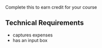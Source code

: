 Complete this to earn credit for your course

## Technical Requirements
- captures expenses
- has an input box
